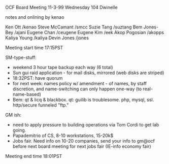 OCF Board Meeting 11-3-99 Wednesday 104 Dwinelle

notes and onlining by kenao



Ken Ott /kenao
Steve McCamant /smcc
Suzie Tang /suztang
Bem Jones-Bey /ajani
Eugene Chan /ceugene
Eugene Kim /eek
Akop Pogosian /akopps
Kaliya Young /kaliya
Devin Jones /jones

Meeting start time 17:15PST

SM-type-stuff:
- weekend 3 hour tape backup each way (6 total)
- Sun gui raid application - for mail disks, mirrored (web disks are
striped)
- 18:32PST: have quorum
- for next week: names policy w/ amendment - of names, by staff
discretion, and
  name-switching can only happen one-way (to real-name-based)
- Bem: qt & licq & blackbox. qt: guilib is troublesome. php, mysql, ssl. 
  http/secure funneled "ftp."

GM ish:

- need to apply pressure to building operations via Tom Cordi to get lab
going.
- Papademitrio of CS, 8-10 workstations, 15-20k$
- Jobs fair. Need info on 10-20 companies, send your info to gm@ocf before
next
  board meeting for next jobs fair (IE-info economy fair)

Meeting end time 18:01PST


